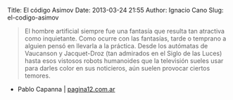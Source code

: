 Title: El código Asimov
Date: 2013-03-24 21:55
Author: Ignacio Cano
Slug: el-codigo-asimov

> El hombre artificial siempre fue una fantasía que resulta tan
> atractiva como inquietante. Como ocurre con las fantasías, tarde o
> temprano a alguien pensó en llevarla a la práctica. Desde los
> autómatas de Vaucanson y Jacquet-Droz (tan admirados en el Siglo de
> las Luces) hasta esos vistosos robots humanoides que la televisión
> sueles usar para darles color en sus noticieros, aún suelen provocar
> ciertos temores.

- Pablo Capanna | [pagina12.com.ar][]

  [pagina12.com.ar]: http://www.pagina12.com.ar/diario/suplementos/futuro/13-2816-2013-03-07.html
    "El código Asimov"
